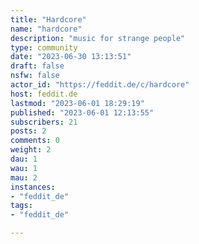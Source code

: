 ```yaml
---
title: "Hardcore" 
name: "hardcore"
description: "music for strange people"
type: community
date: "2023-06-30 13:13:51"
draft: false
nsfw: false
actor_id: "https://feddit.de/c/hardcore"
host: feddit.de
lastmod: "2023-06-01 18:29:19"
published: "2023-06-01 12:13:55"
subscribers: 21
posts: 2
comments: 0
weight: 2
dau: 1
wau: 1
mau: 2
instances:
- "feddit_de"
tags: 
- "feddit_de"

---
```

